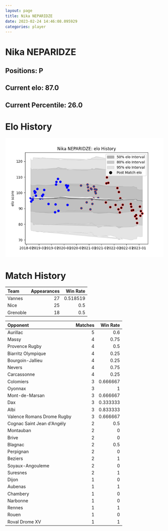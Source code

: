 ```yaml
---  
layout: page  
title: Nika NEPARIDZE  
date: 2023-02-24 14:46:08.095929  
categories: player  
---
```

# Nika NEPARIDZE

## Positions: P

## Current elo: 87.0

## Current Percentile: 26.0

# Elo History


![elo history](history_NikaNEPARIDZE.png)
# Match History


| Team     |   Appearances |   Win Rate |
|:---------|--------------:|-----------:|
| Vannes   |            27 |   0.518519 |
| Nice     |            25 |   0.5      |
| Grenoble |            18 |   0.5      |

| Opponent                   |   Matches |   Win Rate |
|:---------------------------|----------:|-----------:|
| Aurillac                   |         5 |   0.6      |
| Massy                      |         4 |   0.75     |
| Provence Rugby             |         4 |   0.5      |
| Biarritz Olympique         |         4 |   0.25     |
| Bourgoin-Jallieu           |         4 |   0.25     |
| Nevers                     |         4 |   0.75     |
| Carcassonne                |         4 |   0.25     |
| Colomiers                  |         3 |   0.666667 |
| Oyonnax                    |         3 |   1        |
| Mont-de-Marsan             |         3 |   0.666667 |
| Dax                        |         3 |   0.333333 |
| Albi                       |         3 |   0.833333 |
| Valence Romans Drome Rugby |         3 |   0.666667 |
| Cognac Saint Jean d'Angély |         2 |   0.5      |
| Montauban                  |         2 |   0        |
| Brive                      |         2 |   0        |
| Blagnac                    |         2 |   0.5      |
| Perpignan                  |         2 |   0        |
| Beziers                    |         2 |   1        |
| Soyaux-Angouleme           |         2 |   0        |
| Suresnes                   |         2 |   1        |
| Dijon                      |         1 |   0        |
| Aubenas                    |         1 |   1        |
| Chambery                   |         1 |   0        |
| Narbonne                   |         1 |   0        |
| Rennes                     |         1 |   1        |
| Rouen                      |         1 |   0        |
| Roval Drome XV             |         1 |   1        |